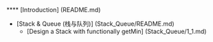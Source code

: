 **** [Introduction] (README.md)
* [Stack & Queue (栈与队列)] (Stack_Queue/README.md)
  * [Design a Stack with functionally getMin] (Stack_Queue/1_1.md)


